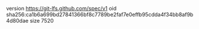 version https://git-lfs.github.com/spec/v1
oid sha256:ca1b6a699bd27841366bf8c7789be2faf7e0effb95cdda4f34bb8af9b4d80dae
size 7520
